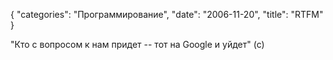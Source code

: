{
   "categories": "Программирование",
   "date": "2006-11-20",
   "title": "RTFM"
}

"Кто с вопросом к нам придет -- тот на Google и уйдет" (с)
